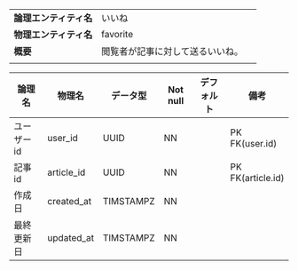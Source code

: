 ||||
|:-|:-|---|
|**論理エンティティ名**|いいね|
|**物理エンティティ名**|favorite|
|**概要**|閲覧者が記事に対して送るいいね。|
|||

|論理名|物理名|データ型|Not null|デフォルト|備考|
|---|---|---|---|---|---|
|ユーザーid|user_id|UUID|NN||PK<br>FK(user.id)|
|記事id|article_id|UUID|NN||PK<br>FK(article.id)|
|作成日|created_at|TIMSTAMPZ|NN|||
|最終更新日|updated_at|TIMSTAMPZ|NN||

